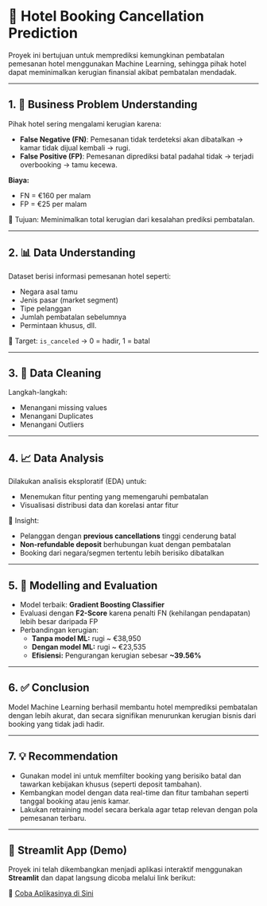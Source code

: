 # 🏨 Hotel Booking Cancellation Prediction

Proyek ini bertujuan untuk memprediksi kemungkinan pembatalan pemesanan hotel menggunakan Machine Learning, sehingga pihak hotel dapat meminimalkan kerugian finansial akibat pembatalan mendadak.

---

## 1. 🎯 Business Problem Understanding

Pihak hotel sering mengalami kerugian karena:
- **False Negative (FN)**: Pemesanan tidak terdeteksi akan dibatalkan → kamar tidak dijual kembali → rugi.
- **False Positive (FP)**: Pemesanan diprediksi batal padahal tidak → terjadi overbooking → tamu kecewa.

**Biaya:**
- FN = €160 per malam  
- FP = €25 per malam

🎯 Tujuan: Meminimalkan total kerugian dari kesalahan prediksi pembatalan.

---

## 2. 📊 Data Understanding

Dataset berisi informasi pemesanan hotel seperti:
- Negara asal tamu
- Jenis pasar (market segment)
- Tipe pelanggan
- Jumlah pembatalan sebelumnya
- Permintaan khusus, dll.

🎯 Target: `is_canceled` → 0 = hadir, 1 = batal

---

## 3. 🧹 Data Cleaning

Langkah-langkah:
- Menangani missing values
- Menangani Duplicates
- Menangani Outliers

---

## 4. 📈 Data Analysis

Dilakukan analisis eksploratif (EDA) untuk:
- Menemukan fitur penting yang memengaruhi pembatalan
- Visualisasi distribusi data dan korelasi antar fitur

📌 Insight:
- Pelanggan dengan **previous cancellations** tinggi cenderung batal
- **Non-refundable deposit** berhubungan kuat dengan pembatalan
- Booking dari negara/segmen tertentu lebih berisiko dibatalkan

---

## 5. 🤖 Modelling and Evaluation

- Model terbaik: **Gradient Boosting Classifier**
- Evaluasi dengan **F2-Score** karena penalti FN (kehilangan pendapatan) lebih besar daripada FP
- Perbandingan kerugian:
  - **Tanpa model ML:** rugi ~ €38,950
  - **Dengan model ML:** rugi ~ €23,535
  - **Efisiensi:** Pengurangan kerugian sebesar **~39.56%**

---

## 6. ✅ Conclusion

Model Machine Learning berhasil membantu hotel memprediksi pembatalan dengan lebih akurat, dan secara signifikan menurunkan kerugian bisnis dari booking yang tidak jadi hadir.

---

## 7. 💡 Recommendation

- Gunakan model ini untuk memfilter booking yang berisiko batal dan tawarkan kebijakan khusus (seperti deposit tambahan).
- Kembangkan model dengan data real-time dan fitur tambahan seperti tanggal booking atau jenis kamar.
- Lakukan retraining model secara berkala agar tetap relevan dengan pola pemesanan terbaru.

---

## 🚀 Streamlit App (Demo)

Proyek ini telah dikembangkan menjadi aplikasi interaktif menggunakan **Streamlit** dan dapat langsung dicoba melalui link berikut:

🔗 [Coba Aplikasinya di Sini](https://hotel-booking-cancellation-prediction-ml.streamlit.app/)  


